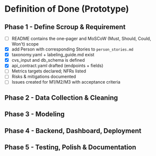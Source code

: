 # Definition of Done (Prototype)

## Phase 1 - Define Scroup & Requirement
 - [ ] README contains the one-pager and MoSCoW (Must, Should, Could, Won't) scope
 - [x] add Person with corresponding Stories to ``person_stories.md``
 - [x] taxonomy.yaml + labeling_guide.md exist
 - [x] cvs_input and db_schema is defined
 - [x] api_contract.yaml drafted (endpoints + fields)
 - [ ] Metrics targets declared; NFRs listed
 - [ ] Risks & mitigations documented
 - [ ] Issues created for M1/M2/M3 with acceptance criteria

## Phase 2 - Data Collection & Cleaning 

## Phase 3 - Modeling

## Phase 4 - Backend, Dashboard, Deployment

## Phase 5 - Testing, Polish & Documentation


